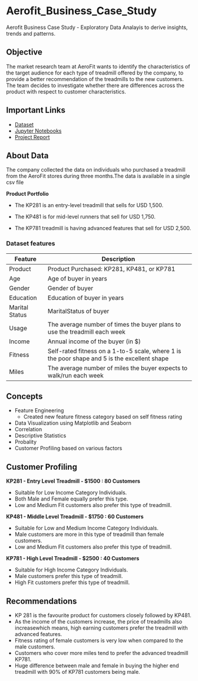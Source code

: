 # Aerofit_Business_Case_Study
Aerofit Business Case Study - Exploratory Data Analayis to derive insights, trends and patterns.

## Objective
The market research team at AeroFit wants to identify the characteristics of the target audience for each type of treadmill offered by the company, to provide a better recommendation of the treadmills to the new customers. The team decides to investigate whether there are differences across the product with respect to customer characteristics.
## Important Links
- [Dataset](https://github.com/shyammanikandan/Aerofit_Business_Case_Study/blob/main/aerofit_treadmill.csv)
- [Jupyter Notebooks](https://github.com/shyammanikandan/Aerofit_Business_Case_Study/blob/main/Aerofit%20Case%20Study.ipynb)
- [Project Report](https://github.com/shyammanikandan/Aerofit_Business_Case_Study/blob/main/Final%20Report.pdf)
## About Data
The company collected the data on individuals who purchased a treadmill from the AeroFit stores during three months.The data is available in a single csv file

**Product Portfolio**

- The KP281 is an entry-level treadmill that sells for USD 1,500.

- The KP481 is for mid-level runners that sell for USD 1,750.

- The KP781 treadmill is having advanced features that sell for USD 2,500.

### Dataset features
| Feature                      | Description |
| -----------                  | ----------- |
| Product	| Product Purchased: KP281, KP481, or KP781|
|Age|	 	Age of buyer in years |
|Gender|	 	Gender of buyer|
|Education	|Education of buyer in years|
|Marital Status	| 	MaritalStatus of buyer|
|Usage	| The average number of times the buyer plans to use the treadmill each week|
|Income	| Annual income of the buyer (in $)|
|Fitness	| Self-rated fitness on a 1-to-5 scale, where 1 is the poor shape and 5 is the excellent shape|
|Miles	|The average number of miles the buyer expects to walk/run each week|

## Concepts

- Feature Engineering
  - Created new feature fitness category based on self fitness rating
- Data Visualization using Matplotlib and Seaborn
- Correlation
- Descriptive Statistics
- Probality
- Customer Profiling based on various factors

## Customer Profiling

**KP281 - Entry Level Treadmill - $1500 : 80 Customers**
- Suitable for Low Income Category Individuals.
- Both Male and Female equally prefer this type.
- Low and Medium Fit customers also prefer this type of treadmill. 

**KP481 - Middle Level Treadmill - $1750 : 60 Customers**
- Suitable for Low and Medium Income Category Individuals.
- Male customers are more in this type of treadmill than female customers.
- Low and Medium Fit customers also prefer this type of treadmill.
  
**KP781 - High Level Treadmill - $2500 : 40 Customers**
- Suitable for High Income Category Individuals.
- Male customers prefer this type of treadmill.
- High Fit customers prefer this type of treadmill.

## Recommendations

- KP 281 is the favourite product for customers closely followed by KP481.
- As the income of the customers increase, the price of treadmills also increasewhich means, high earning customers prefer the treadmill with advanced features.
- Fitness rating of female customers is very low when compared to the male customers. 
- Customers who cover more miles tend to prefer the advanced treadmill KP781.
- Huge difference between male and female in buying the higher end treadmill with 90% of KP781 customers being male.

